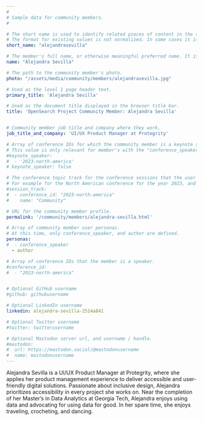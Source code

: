 ```yaml
---
#
# Sample data for community members.
#

# The short name is used to identify related pieces of content in the site. For example it is used in the "authors" array of blog posts, and it is used in the "presenters" array for OpenSearch Conference sessions to identify who is speaking.
# The format for existing values is not normalized. In some cases it is "first-initial-of-first-name" + "last-name", or matching a GitHub username, or something all together random. What is important is that it is unique within the system.
short_name: "alejandrasevilla"

# The member's full name, or otherwise meaningful preferred name. It is used in the templates for presenting content authors as well as the name of conference speakers.
name: "Alejandra Sevilla"

# The path to the community member's photo.
photo: "/assets/media/community/members/alejandrasevilla.jpg"

# Used as the level 1 page header text.
primary_title: 'Alejandra Sevilla'

# Used as the document title displayed in the browser title bar.
title: 'OpenSearch Project Community Member: Alejandra Sevilla'


# Community member job title and company where they work.
job_title_and_company: 'UI/UX Product Manager at Protegrity'

# Array of conference IDs for which the community member is a keynote speaker, if any, or boolean false otherwise.
# This value is only relevant for member's with the "conference_speaker" user persona.
#keynote_speaker:
#  - '2023-north-america'
# keynote_speaker: false

# The conference topic track for the conference sessions that the user is a speaker. These are shaped as an array of value pairs mapping conference ID and name. 
# For example for the North American conference for the year 2023, and the "Community" track:
#session_track: 
#  - conference_id: "2023-north-america"
#    name: "Community"

# URL for the community member profile.
permalink: '/community/members/alejandra-sevilla.html'

# Array of community member user personas.
# At this time, only conference_speaker, and author are defined.
personas:
#  - conference_speaker
  - author

# Array of conference IDs that the member is a speaker.
#conference_id:
#  - "2023-north-america"


# Optional GitHub username
#github: githubusername

# Optional LinkedIn username
linkedin: alejandra-sevilla-2514a841

# Optional Twitter username
#twitter: twitterusername

# Optional Mastodon server url, and username / handle.
#mastodon:
#  url: https://mastodon.social/@mastodonusername
#  name: mastodonusername
---
```

Alejandra Sevilla is a UI/UX Product Manager at Protegrity, where she applies
her product management experience to deliver accessible and user-friendly
digital solutions. Passionate about inclusive design, Alejandra prioritizes
accessibility in every project she works on. Near the completion of her
Master’s in Data Analytics at Georgia Tech, Alejandra enjoys using data and
advocating for using data for good.  In her spare time, she enjoys traveling,
crocheting, and dancing.